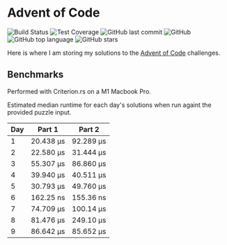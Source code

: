 # Advent of Code

![Build Status](https://github.com/nsheely/AoC/workflows/Rust%20CI/badge.svg)
![Test Coverage](https://img.shields.io/badge/dynamic/json?url=https%3A%2F%2Fstorage.googleapis.com%2Faoc_coverage%2Fcoverage-data%2Fllvm-cov.json&query=%24.data.0.totals.lines.percent&suffix=%25&label=Coverage&color=brightGreen)
![GitHub last commit](https://img.shields.io/github/last-commit/nsheely/AoC)
![GitHub](https://img.shields.io/github/license/nsheely/AoC)
![GitHub top language](https://img.shields.io/github/languages/top/nsheely/AoC)
![GitHub stars](https://img.shields.io/github/stars/nsheely/AoC)

Here is where I am storing my solutions to the [Advent of Code](https://adventofcode.com/) challenges.

## Benchmarks

Performed with Criterion.rs on a M1 Macbook Pro.

Estimated median runtime for each day's solutions when run againt the provided puzzle input.

| Day | Part 1 | Part 2 |
| --- | ------ | ------ |
| 1   | 20.438 µs  | 92.289 µs  |
| 2   | 22.580 µs  | 31.444 µs  |
| 3   | 55.307 µs  | 86.860 µs  |
| 4   | 39.940 µs  | 40.511 µs  |
| 5   | 30.793 µs  | 49.760 µs  |
| 6   | 162.25 ns  | 155.36 ns  |
| 7   | 74.709 µs  | 100.14 µs  |
| 8   | 81.476 µs  | 249.10 µs  |
| 9   | 86.642 µs  | 85.652 µs  |
